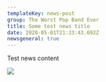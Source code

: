 ```yaml
---
templateKey: news-post
group: The Worst Pop Band Ever
title: Some test news title
date: 2020-05-01T21:33:43.692Z
newsgeneral: true
---
```

Test news content

![](https://res.cloudinary.com/dwhav0odz/image/upload/v1586898807/sample.jpg)